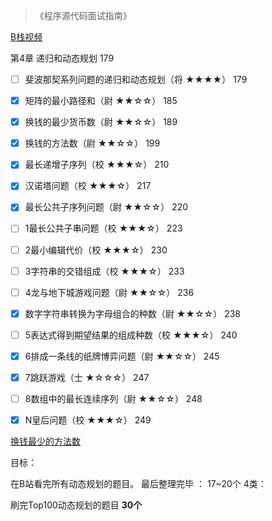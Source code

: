 

> 《程序源代码面试指南》

[B栈视频](https://www.bilibili.com/video/BV13g41157hK?spm_id_from=333.337.search-card.all.click&vd_source=47272764e1eb400edc65776bfe6a48af)



第4章 递归和动态规划 179

- [ ] 斐波那契系列问题的递归和动态规划（将 ★★★★） 179
- [x] 矩阵的最小路径和（尉 ★★☆☆） 185
- [x] 换钱的最少货币数（尉 ★★☆☆） 189
- [x] 换钱的方法数（尉 ★★☆☆） 199
- [x] 最长递增子序列（校 ★★★☆） 210
- [x] 汉诺塔问题（校 ★★★☆） 217
- [x] 最长公共子序列问题（尉 ★★☆☆） 220
- [ ] 1最长公共子串问题（校 ★★★☆） 223
- [ ] 2最小编辑代价（校 ★★★☆） 230
- [ ] 3字符串的交错组成（校 ★★★☆） 233
- [ ] 4龙与地下城游戏问题（尉 ★★☆☆） 236

- [x] 数字字符串转换为字母组合的种数（尉 ★★☆☆） 238

- [ ] 5表达式得到期望结果的组成种数（校 ★★★☆） 240

- [x] 6排成一条线的纸牌博弈问题（尉 ★★☆☆） 245

- [x] 7跳跃游戏（士 ★☆☆☆） 247

- [ ] 8数组中的最长连续序列（尉 ★★☆☆） 248

- [x] N皇后问题（校 ★★★☆） 249

    





[换钱最少的方法数](https://www.bilibili.com/video/BV13g41157hK?p=18&vd_source=47272764e1eb400edc65776bfe6a48af)



目标：

在B站看完所有动态规划的题目。  最后整理完毕 ： 17~20个 4类：  

刷完Top100动态规划的题目  **30个**









